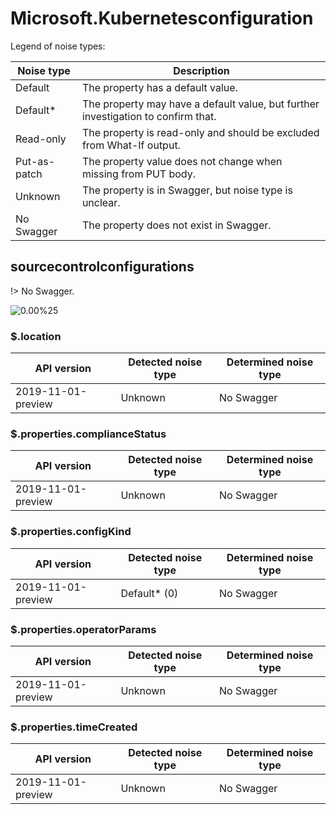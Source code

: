 # Microsoft.Kubernetesconfiguration

Legend of noise types:

| Noise type   | Description                                                                       |
| ------------ | --------------------------------------------------------------------------------- |
| Default      | The property has a default value.                                                 |
| Default*     | The property may have a default value, but further investigation to confirm that. |
| Read-only    | The property is read-only and should be excluded from What-If output.             |
| Put-as-patch | The property value does not change when missing from PUT body.                    |
| Unknown      | The property is in Swagger, but noise type is unclear.                            |
| No Swagger   | The property does not exist in Swagger.                                           |

## sourcecontrolconfigurations

!> No Swagger.

![0.00%25](https://img.shields.io/badge/0.00%25-%E2%98%86☆☆☆☆☆☆☆☆☆-red)

### \$.location

| API version        | Detected noise type | Determined noise type |
| ------------------ | ------------------- | --------------------- |
| 2019-11-01-preview | Unknown             | No Swagger            |

### \$.properties.complianceStatus

| API version        | Detected noise type | Determined noise type |
| ------------------ | ------------------- | --------------------- |
| 2019-11-01-preview | Unknown             | No Swagger            |

### \$.properties.configKind

| API version        | Detected noise type | Determined noise type |
| ------------------ | ------------------- | --------------------- |
| 2019-11-01-preview | Default* (0)        | No Swagger            |

### \$.properties.operatorParams

| API version        | Detected noise type | Determined noise type |
| ------------------ | ------------------- | --------------------- |
| 2019-11-01-preview | Unknown             | No Swagger            |

### \$.properties.timeCreated

| API version        | Detected noise type | Determined noise type |
| ------------------ | ------------------- | --------------------- |
| 2019-11-01-preview | Unknown             | No Swagger            |

